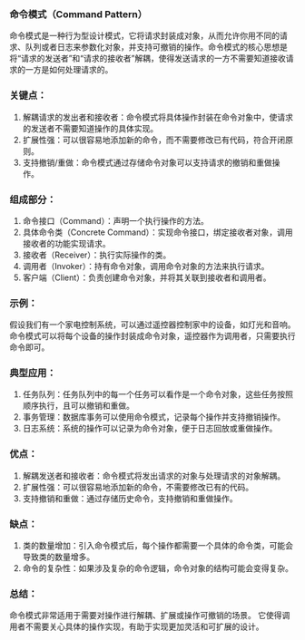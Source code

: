 ### 命令模式（Command Pattern）
命令模式是一种行为型设计模式，它将请求封装成对象，从而允许你用不同的请求、队列或者日志来参数化对象，并支持可撤销的操作。命令模式的核心思想是将“请求的发送者”和“请求的接收者”解耦，使得发送请求的一方不需要知道接收请求的一方是如何处理请求的。

### 关键点：
1. 解耦请求的发出者和接收者：命令模式将具体操作封装在命令对象中，使请求的发送者不需要知道操作的具体实现。
2. 扩展性强：可以很容易地添加新的命令，而不需要修改已有代码，符合开闭原则。
3. 支持撤销/重做：命令模式通过存储命令对象可以支持请求的撤销和重做操作。
### 组成部分：
1. 命令接口（Command）：声明一个执行操作的方法。
2. 具体命令类（Concrete Command）：实现命令接口，绑定接收者对象，调用接收者的功能实现请求。
3. 接收者（Receiver）：执行实际操作的类。
4. 调用者（Invoker）：持有命令对象，调用命令对象的方法来执行请求。
5. 客户端（Client）：负责创建命令对象，并将其关联到接收者和调用者。
### 示例：
假设我们有一个家电控制系统，可以通过遥控器控制家中的设备，如灯光和音响。
命令模式可以将每个设备的操作封装成命令对象，遥控器作为调用者，只需要执行命令即可。
### 典型应用：
1. 任务队列：任务队列中的每一个任务可以看作是一个命令对象，这些任务按照顺序执行，且可以撤销和重做。
2. 事务管理：数据库事务可以使用命令模式，记录每个操作并支持撤销操作。
3. 日志系统：系统的操作可以记录为命令对象，便于日志回放或重做操作。
### 优点：
1. 解耦发送者和接收者：命令模式将发出请求的对象与处理请求的对象解耦。
2. 扩展性强：可以很容易地添加新的命令，不需要修改已有的代码。
3. 支持撤销和重做：通过存储历史命令，支持撤销和重做操作。
### 缺点：
1. 类的数量增加：引入命令模式后，每个操作都需要一个具体的命令类，可能会导致类的数量增多。
2. 命令的复杂性：如果涉及复杂的命令逻辑，命令对象的结构可能会变得复杂。
### 总结：
命令模式非常适用于需要对操作进行解耦、扩展或操作可撤销的场景。
它使得调用者不需要关心具体的操作实现，有助于实现更加灵活和可扩展的设计。
